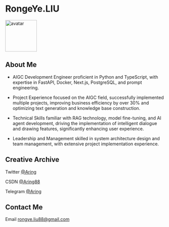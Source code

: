 # RongeYe.LIU

<img src="http://static.aileader.top/image/logo.png" alt="avatar" width="100" height="100">

## About Me 
- AIGC Development Engineer proficient in Python and TypeScript, with expertise in FastAPI, Docker, Next.js, PostgreSQL, and prompt engineering.

- Project Experience focused on the AIGC field, successfully implemented multiple projects, improving business efficiency by over 30% and optimizing text generation and knowledge base construction.

- Technical Skills familiar with RAG technology, model fine-tuning, and AI agent development, driving the implementation of intelligent dialogue and drawing features, significantly enhancing user experience.

- Leadership and Management skilled in system architecture design and team management, with extensive project implementation experience.


## Creative Archive
Twitter [@Aring](https://x.com/Aring70652619)

CSDN [@Aring88](http://m6z.cn/6sNbU2)


Telegram [@Aring](https://t.me/joker637)



## Contact Me
Email [rongye.liu88@gmail.com](mailto:rongye.liu88@gmail.com)
